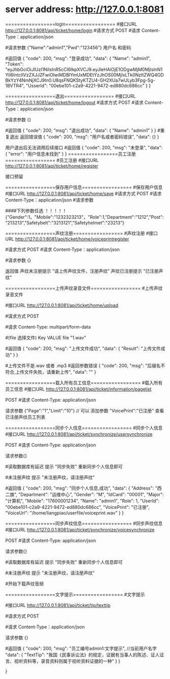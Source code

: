 
# server address: http://127.0.0.1:8081

=================login=================
#接口URL
http://127.0.0.1:8081/api/ticket/home/login
#请求方式
POST
#请求 Content-Type：application/json

#请求参数
{"Name":"admin1","Pwd":"123456"}  用户名 和密码

#返回值
{
  "code": 200,
  "msg": "登录成功",
  "data": {
    "Name": "admin1",
    "Token": "eyJhbGciOiJIUzI1NiIsInR5cCI6IkpXVCJ9.eyJleHAiOjE1ODgwMjM0MjIsInN1YiI6IntcIlVzZXJJZFwiOlwiMDBlYmUxMDEtYzJhOS00MjIxLTk0NzItZWQ4ODBkYzY4NmNjXCJ9In0.U8qsFNQKStyKTZU4-GH2XUa7wULyb3Fpg-Sg-1BVTR4",
    "UsserId": "00ebe101-c2a9-4221-9472-ed880dc686cc"
  }
}

=================退出=================
#接口URL
http://127.0.0.1:8081/api/ticket/home/logout
#请求方式
POST
#请求 Content-Type：application/json

#请求参数
{}

#返回值
{
  "code": 200,
  "msg": "退出成功",
  "data": {
    "Name": "admin1"
  }
}
#重复退出 返回错误值
{
  "code": 200,
  "msg": "用户名或者密码错误",
  "data": {}
}


用户退出后无法调用后续接口
#返回值
{
  "code": 200,
  "msg": "未登录",
  "data": {
    "error": "用户信息未找到"
  }
}
=================员工注册=================
#员工注册
#接口URL
http://127.0.0.1:8081/api/ticket/home/register

接口预留



=================保存用户信息=================
#保存用户信息
#接口URL
http://127.0.0.1:8081/api/ticket/home/save
#请求方式
POST
#请求 Content-Type：application/json
#请求参数

####下列参数任选  ！！！！！
{"Gender":1，"Mobile":"1232323213"，"Role":1,"Department":"1212","Post":"213213","Safetybelt":"3213121","Safetyhelmet":"23213"}




=================声纹注册=================
#声纹注册
#接口URL
http://127.0.0.1:8081/api/ticket/home/voiceprintregister

#请求方式
POST
#请求 Content-Type：application/json

#请求参数
{}

返回值
声纹未注册提示 "请上传声纹文件，注册声纹"
声纹已注册提示 "已注册声纹"


=================上传声纹录音文件=================
#上传声纹录音文件

#接口URL
http://127.0.0.1:8081/api/ticket/home/upload

#请求方式
POST

#请求 Content-Type: multipart/form-data

#(file 选择文件)
Key      VALUE
file     "1.wav"

#返回值
{
  "code": 200,
  "msg": "上传文件成功",
  "data": {
    "Result": "上传文件成功"
  }
}

#上传文件不是.wav  或者 .mp3 
#返回参数错误
{
  "code": 200,
  "msg": "后缀名不符合,上传文件失败，请重新上传",
  "data": ""
}

=================载入所有员工信息=================
#载入所有员工信息
#接口URL
http://127.0.0.1:8081/api/ticket/information/pagelist

POST
#请求 Content-Type: application/json

请求参数
{"Page":"1","Limit":"10"}  // 可以 添加参数 "VoicePrint":"已注册" 查看已注册声纹员工列表


=================同步个人信息=================
#同步个人信息
#接口URL
http://127.0.0.1:8081/api/ticket/synchronize/usersynchronize

POST
#请求 Content-Type: application/json

请求参数{}

#读取数据库有延迟  提示 "同步失败"  重新同步个人信息即可

#未注册声纹 提示 "未注册声纹，请注册声纹"


#返回值
{
  "code": 200,
  "msg": "同步个人信息,成功",
  "data": {
    "Address": "西二旗",
    "Department": "运维中心",
    "Gender": "M",
    "IdCard": "00001",
    "Major": "计算机",
    "Mobile": "17600001234",
    "Name": "admin1",
    "Role": 1,
    "UserId": "00ebe101-c2a9-4221-9472-ed880dc686cc",
    "VoicePrint": "已注册",
    "VoiceUrl": "/home/liangpiao/userfile/voiceprint.wav"
  }
}

=================同步声纹信息=================
#同步声纹信息
#接口URL
http://127.0.0.1:8081/api/ticket/synchronize/voicesynchronize

POST
#请求 Content-Type: application/json

请求参数{}

#读取数据库有延迟  提示 "同步失败"  重新同步个人信息即可

#未注册声纹 提示 "未注册声纹，请注册声纹"

#开始下载声纹音频


=================文字提示=================
#文字提示

#接口URL
http://127.0.0.1:8081/api/ticket/tip/texttip

#请求方式
POST

#请求 Content-Type：application/json

请求参数
{}

#返回值
{
  "code": 200,
  "msg": "员工编号admin1:文字提示", //当前用户名字
  "data": {
    "TextTip": "我国《民事诉讼法》的规定，证据有当事人的陈述、证人证言、视听资料等，录音资料则属于视听资料证据的一种"
  }
}

}


